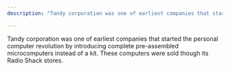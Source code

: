 ```yaml
---
description: "Tandy corporation was one of earliest companies that started the personal computer revolution by introducing complete pre-assembled microcomputers instead of a kit."

---
```

Tandy corporation was one of earliest companies that started the personal computer revolution by introducing complete pre-assembled microcomputers instead of a kit. These computers were sold though its Radio Shack stores. 
